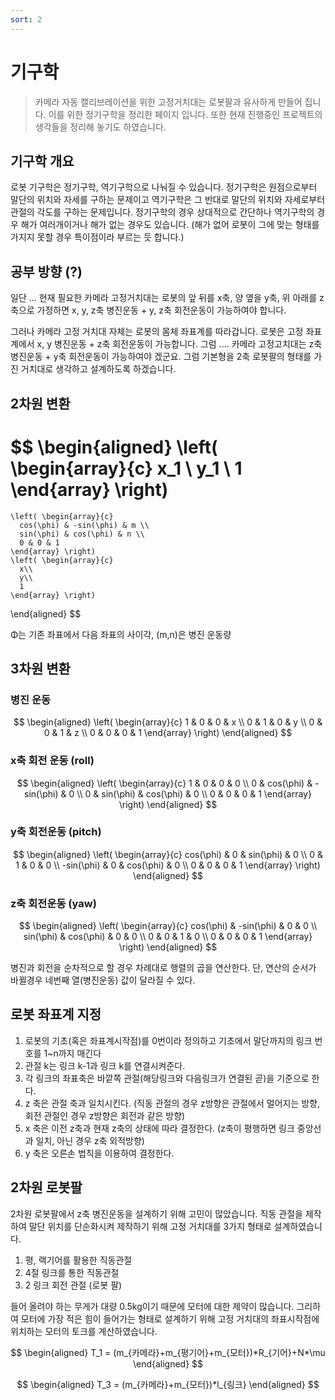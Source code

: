 ```yaml
---
sort: 2
---
```


#  기구학 

> 카메라 자동 캘리브레이션을 위한 고정거치대는 로봇팔과 유사하게 만들어 집니다. 이를 위한 정기구학을 정리한 페이지 입니다. 또한 현재 진행중인 프로젝트의 생각들을 정리해 놓기도 하였습니다.

## 기구학 개요 
로봇 기구학은 정기구학, 역기구학으로 나눠질 수 있습니다. 정기구학은 원점으로부터 말단의 위치와 자세를 구하는 문제이고 역기구학은 그 반대로 말단의 위치와 자세로부터 관절의 각도를 구하는 문제입니다. 정기구학의 경우 상대적으로 간단하나 역기구학의 경우 해가 여러개이거나 해가 없는 경우도 있습니다. (해가 없어 로봇이 그에 맞는 형태를 가지지 못할 경우 특이점이라 부르는 듯 합니다.)

## 공부 방향 (?)
일단 ... 현재 필요한 카메라 고정거치대는 로봇의 앞 뒤를 x축, 양 옆을 y축, 위 아래를 z축으로 가정하면 x, y, z축 병진운동 + y, z축 회전운동이 가능하여야 합니다. 

그러나 카메라 고정 거치대 자체는 로봇의 몸체 좌표계를 따라갑니다. 로봇은 고정 좌표계에서 x, y 병진운동 + z축 회전운동이 가능합니다. 그럼 .... 카메라 고정고치대는 z축 병진운동 + y축 회전운동이 가능하여야 겠군요. 그럼 기본형을 2축 로봇팔의 형태를 가진 거치대로 생각하고 설계하도록 하겠습니다.

## 2차원 변환 

$$
\begin{aligned}
  \left( \begin{array}{c}
      x_1 \\
      y_1 \\
      1
    \end{array} \right)
   =
    \left( \begin{array}{c}
      cos(\phi) & -sin(\phi) & m \\
      sin(\phi) & cos(\phi) & n \\
      0 & 0 & 1 
    \end{array} \right)
    \left( \begin{array}{c}
      x\\
      y\\
      1
    \end{array} \right)
\end{aligned}
$$

Φ는 기존 좌표에서 다음 좌표의 사이각, (m,n)은 병진 운동량

## 3차원 변환

### 병진 운동

$$
\begin{aligned}
    \left( \begin{array}{c}
      1 & 0 & 0 & x \\
      0 & 1 & 0 & y \\
      0 & 0 & 1 & z \\
      0 & 0 & 0 & 1
    \end{array} \right)
\end{aligned}
$$

### x축 회전 운동 (roll) 

$$
\begin{aligned}
    \left( \begin{array}{c}
      1 & 0 & 0 & 0 \\
      0 & cos(\phi) & -sin(\phi) & 0 \\
      0 & sin(\phi) & cos(\phi) & 0 \\
      0 & 0 & 0 & 1
    \end{array} \right)
\end{aligned}
$$

### y축 회전운동 (pitch)

$$
\begin{aligned}
    \left( \begin{array}{c}
      cos(\phi) & 0 & sin(\phi) & 0 \\
      0 & 1 & 0 & 0 \\
      -sin(\phi) & 0 & cos(\phi) & 0 \\
      0 & 0 & 0 & 1
    \end{array} \right)
\end{aligned}
$$

### z축 회전운동 (yaw)

$$
\begin{aligned}
    \left( \begin{array}{c}
      cos(\phi) & -sin(\phi) & 0 & 0 \\
      sin(\phi) & cos(\phi) & 0 & 0 \\
      0 & 0 & 1 & 0 \\
      0 & 0 & 0 & 1
    \end{array} \right)
\end{aligned}
$$

병진과 회전을 순차적으로 할 경우 차례대로 행렬의 곱을 연산한다. 단, 연산의 순서가 바뀔경우 네번째 열(병진운동) 값이 달라질 수 있다.

## 로봇 좌표계 지정

1. 로봇의 기초(혹은 좌표계시작점)를 0번이라 정의하고 기초에서 말단까지의 링크 번호를 1~n까지 매긴다
2. 관절 k는 링크 k-1과 링크 k를 연결시켜준다.
3. 각 링크의 좌표축은 바깥쪽 관절(해당링크와 다음링크가 연결된 곧)을 기준으로 한다.
4. z 축은 관절 축과 일치시킨다. (직동 관절의 경우 z방향은 관절에서 멀어지는 방향, 회전 관절인 경우 z방향은 회전과 같은 방향)
5. x 축은 이전 z축과 현재 z축의 상태에 따라 결정한다. (z축이 평행하면 링크 중앙선과 일치, 아닌 경우 z축 외적방향)
6. y 축은 오른손 법칙을 이용하여 결정한다.

## 2차원 로봇팔 

2차원 로봇팔에서 z축 병진운동을 설계하기 위해 고민이 많았습니다. 직동 관절을 제작하여 말단 위치를 단순화시켜 제작하기 위해 고정 거치대를 3가지 형태로 설계하였습니다.

1. 평, 랙기어를 활용한 직동관절
2. 4절 링크를 통한 직동관절
3. 2 링크 회전 관절 (로봇 팔)

들어 올려야 하는 무게가 대량 0.5kg이기 때문에 모터에 대한 제약이 많습니다. 그리하여 모터에 가장 적은 힘이 들어가는 형태로 설계하기 위해 고정 거치대의 좌표시작점에 위치하는 모터의 토크를 계산하였습니다.

$$
\begin{aligned}
  T_1 =  (m_{카메라}+m_{평기어}+m_{모터})*R_{기어}+N*\mu 
\end{aligned}
$$

$$
\begin{aligned}
  T_3 =  (m_{카메라}+m_{모터})*l_{링크} 
\end{aligned}
$$


